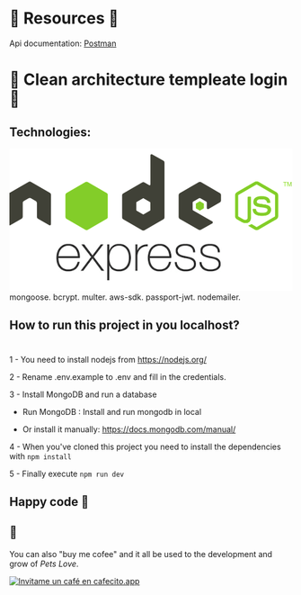 # **🐶 Resources 🐶**

Api documentation:
[Postman](https://documenter.getpostman.com/view/4785582/UVJckGJz#42101b5d-075a-4890-8fc9-92d9ee01e31f)

# **🦊 Clean architecture templeate login 🦊**

## Technologies:

![node](https://raw.githubusercontent.com/alexrobaina/api-clean-code/main/images/node-js-express.png)
mongoose.
bcrypt.
multer.
aws-sdk.
passport-jwt.
nodemailer.

## How to run this project in you localhost?

#

1 - You need to install nodejs from https://nodejs.org/

2 - Rename .env.example to .env and fill in the credentials.

<!-- The defaults is enough to make the API run, but you need S3 credentials to do image-uploads and gmail credentials to send "forgot password"-emails. -->

3 - Install MongoDB and run a database

- Run MongoDB : Install and run mongodb in local

- Or install it manually: https://docs.mongodb.com/manual/

4 - When you've cloned this project you need to install the dependencies with `npm install`

5 - Finally execute `npm run dev`

## Happy code 🍻 <br>

## 🐶

You can also "buy me cofee" and it all be used to the development and grow of _Pets Love_.<br>

[![Invitame un café en cafecito.app](https://cdn.cafecito.app/imgs/buttons/button_6.svg)](https://cafecito.app/petslove)
